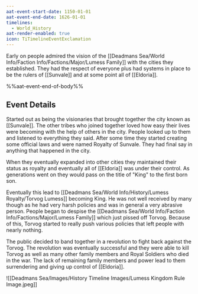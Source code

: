 ```yaml
---
aat-event-start-date: 1150-01-01
aat-event-end-date: 1626-01-01
timelines:
  - World_History
aat-render-enabled: true
icon: TiTimelineEventExclamation
---
```

Early on people admired the vision of the [[Deadmans Sea/World Info/Faction Info/Factions/Major/Lumess Family]] with the cities they established. They had the respect of everyone plus had systems in place to be the rulers of [[Sunvale]] and at some point all of [[Eldoria]]. 

%%aat-event-end-of-body%%

## Event Details
Started out as being the visionaries that brought together the city known as [[Sunvale]]. The other tribes who joined together loved how easy their lives were becoming with the help of others in the city. People looked up to them and listened to everything they said. After some time they started creating some official laws and were named Royalty of Sunvale. They had final say in anything that happened in the city. 

When they eventually expanded into other cities they maintained their status as royalty and eventually all of [[Eldoria]] was under their control. As generations went on they would pass on the title of "King" to the first born son. 

Eventually this lead to [[Deadmans Sea/World Info/History/Lumess Royalty/Torvog Lumess]] becoming King. He was not well received by many though as he had very harsh policies and was in general a very abrasive person. People began to despise the [[Deadmans Sea/World Info/Faction Info/Factions/Major/Lumess Family]] which just pissed off Torvog. Because of this, Torvog started to really push various policies that left people with nearly nothing. 

The public decided to band together in a revolution to fight back against the Torvog. The revolution was eventually successful and they were able to kill Torvog as well as many other family members and Royal Soldiers who died in the war. The lack of remaining family members and power lead to them surrendering and giving up control of [[Eldoria]].


![[Deadmans Sea/Images/History Timeline Images/Lumess Kingdom Rule Image.jpeg]]
